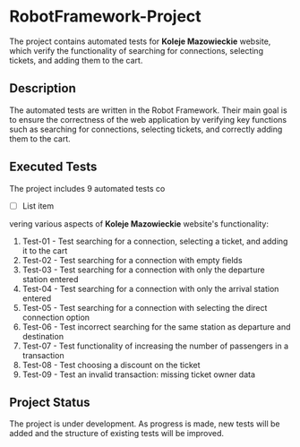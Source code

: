 
# RobotFramework-Project

[](https://github.com/Ada-Sidor/RobotFramework-Project/blob/main/README.md#robotframework-project)

The project contains automated tests for **Koleje Mazowieckie** website, which verify the functionality of searching for connections, selecting tickets, and adding them to the cart.

## Description

[](https://github.com/Ada-Sidor/RobotFramework-Project/blob/main/README.md#description)

The automated tests are written in the Robot Framework. Their main goal is to ensure the correctness of the web application by verifying key functions such as searching for connections, selecting tickets, and correctly adding them to the cart.

## Executed Tests

[](https://github.com/Ada-Sidor/RobotFramework-Project/blob/main/README.md#executed-tests)

The project includes 9 automated tests co

 - [ ] List item

vering various aspects of **Koleje Mazowieckie** website's functionality:

1.  Test-01 - Test searching for a connection, selecting a ticket, and adding it to the cart
2.  Test-02 - Test searching for a connection with empty fields
3.  Test-03 - Test searching for a connection with only the departure station entered
4.  Test-04 - Test searching for a connection with only the arrival station entered
5.  Test-05 - Test searching for a connection with selecting the direct connection option
6.  Test-06 - Test incorrect searching for the same station as departure and destination
7.  Test-07 - Test functionality of increasing the number of passengers in a transaction
8.  Test-08 - Test choosing a discount on the ticket
9.  Test-09 - Test an invalid transaction: missing ticket owner data

## Project Status

[](https://github.com/Ada-Sidor/RobotFramework-Project/blob/main/README.md#project-status)

The project is under development. As progress is made, new tests will be added and the structure of existing tests will be improved.
